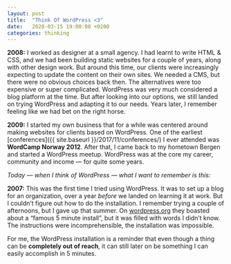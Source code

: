 ```yaml
---
layout: post
title:  "Think Of WordPress <3"
date:   2020-03-15 19:00:00 +0200
categories: thinking
---
```


**2008:** I worked as designer at a small agency. I had learnt to write HTML & CSS, and we had been building static websites for a couple of years, along with other design work. But around this time, our clients were increasingly expecting to update the content on their own sites. We needed a CMS, but there were no obvious choices back then. The alternatives were too expensive or super complicated. WordPress was very much considered a blog platform at the time. But after looking into our options, we still landed on trying WordPress and adapting it to our needs. Years later, I remember feeling like we had bet on the right horse.

**2009:** I started my own business that for a while was centered around making websites for clients based on WordPress. One of the earliest [conferences]({{ site.baseurl }}/2017/11/conferences/) I ever attended was **WordCamp Norway 2012**. After that, I came back to my hometown Bergen and started a WordPress meetup. WordPress was at the core my career, community and income — for quite some years.

*Today — when I think of WordPress — what I want to remember is this:*

**2007:** This was the first time I tried using WordPress. It was to set up a blog for an organization, over a year _before_ we landed on learning it at work. But I couldn’t figure out how to do the installation. I&nbsp;remember trying a couple of afternoons, but I gave up that summer. On [wordpress.org](https://wordpress.org) they boasted about a “famous 5 minute install”, but it was filled with words I didn’t know. The instructions were incomprehensible, the installation was impossible.

For me, the WordPress installation is a reminder that even though a thing can be **completely out of reach**, it can still later on be something I can easily accomplish in 5 minutes.
